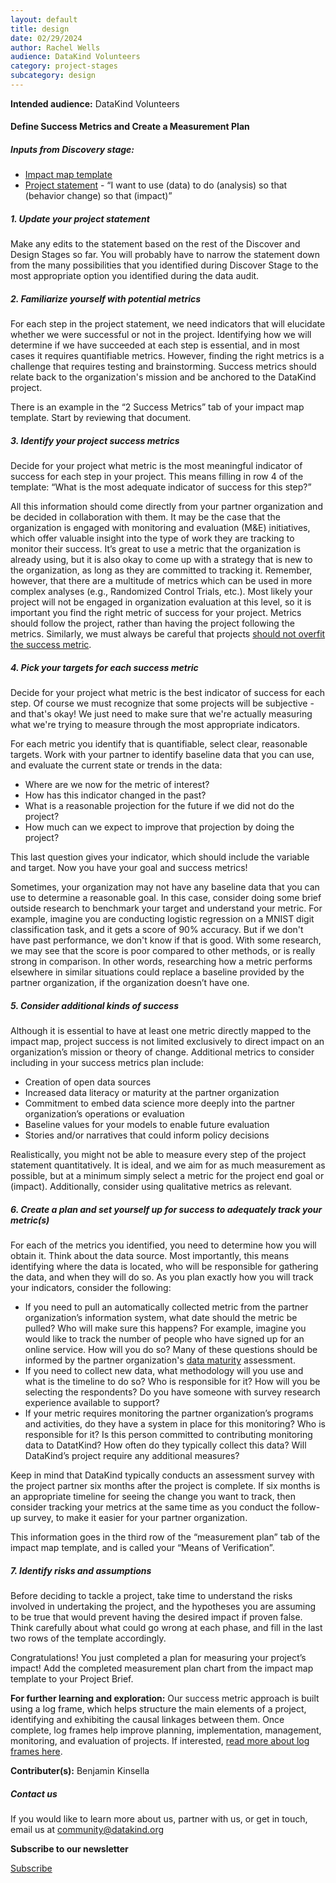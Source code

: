 ```yaml
---
layout: default
title: design
date: 02/29/2024
author: Rachel Wells
audience: DataKind Volunteers
category: project-stages
subcategory: design
---
```





**Intended audience:**
DataKind Volunteers






#### Define Success Metrics and Create a Measurement Plan


##### Inputs from Discovery stage:


* [Impact map template](https://docs.google.com/spreadsheets/d/1i4Iplet0YFJ12SkH1SRQwN9ZMjcZniYxUiWQ2ReFfhg/edit?usp=sharing)
* [Project statement](https://playbook.datakind.org/playbook/articles/17) \- “I want to use (data) to do (analysis) so that (behavior change) so that (impact)”


##### 1\. Update your project statement


Make any edits to the statement based on the rest of the Discover and Design Stages so far. You will probably have to narrow the statement down from the many possibilities that you identified during Discover Stage to the most appropriate option you identified during the data audit. 


##### 2\. Familiarize yourself with potential metrics


For each step in the project statement, we need indicators that will elucidate whether we were successful or not in the project. Identifying how we will determine if we have succeeded at each step is essential, and in most cases it requires quantifiable metrics. However, finding the right metrics is a challenge that requires testing and brainstorming. Success metrics should relate back to the organization's mission and be anchored to the DataKind project.


There is an example in the “2 Success Metrics” tab of your impact map template. Start by reviewing that document.


##### 3\. Identify your project success metrics


Decide for your project what metric is the most meaningful indicator of success for each step in your project. This means filling in row 4 of the template: “What is the most adequate indicator of success for this step?”


All this information should come directly from your partner organization and be decided in collaboration with them. It may be the case that the organization is engaged with monitoring and evaluation (M\&E) initiatives, which offer valuable insight into the type of work they are tracking to monitor their success. It’s great to use a metric that the organization is already using, but it is also okay to come up with a strategy that is new to the organization, as long as they are committed to tracking it. Remember, however, that there are a multitude of metrics which can be used in more complex analyses (e.g., Randomized Control Trials, etc.). Most likely your project will not be engaged in organization evaluation at this level, so it is important you find the right metric of success for your project. Metrics should follow the project, rather than having the project following the metrics. Similarly, we must always be careful that projects [should not overfit the success metric](https://hbr.org/2019/09/dont-let-metrics-undermine-your-business).


##### 4\. Pick your targets for each success metric


Decide for your project what metric is the best indicator of success for each step. Of course we must recognize that some projects will be subjective \- and that's okay! We just need to make sure that we're actually measuring what we're trying to measure through the most appropriate indicators.


For each metric you identify that is quantifiable, select clear, reasonable targets. Work with your partner to identify baseline data that you can use, and evaluate the current state or trends in the data: 


* Where are we now for the metric of interest?
* How has this indicator changed in the past?
* What is a reasonable projection for the future if we did not do the project?
* How much can we expect to improve that projection by doing the project?


This last question gives your indicator, which should include the variable and target. Now you have your goal and success metrics!


Sometimes, your organization may not have any baseline data that you can use to determine a reasonable goal. In this case, consider doing some brief outside research to benchmark your target and understand your metric. For example, imagine you are conducting logistic regression on a MNIST digit classification task, and it gets a score of 90% accuracy. But if we don't have past performance, we don't know if that is good. With some research, we may see that the score is poor compared to other methods, or is really strong in comparison. In other words, researching how a metric performs elsewhere in similar situations could replace a baseline provided by the partner organization, if the organization doesn’t have one.


##### 5\. Consider additional kinds of success


Although it is essential to have at least one metric directly mapped to the impact map, project success is not limited exclusively to direct impact on an organization’s mission or theory of change. Additional metrics to consider including in your success metrics plan include:


* Creation of open data sources
* Increased data literacy or maturity at the partner organization
* Commitment to embed data science more deeply into the partner organization’s operations or evaluation
* Baseline values for your models to enable future evaluation
* Stories and/or narratives that could inform policy decisions


Realistically, you might not be able to measure every step of the project statement quantitatively. It is ideal, and we aim for as much measurement as possible, but at a minimum simply select a metric for the project end goal or (impact). Additionally, consider using qualitative metrics as relevant. 


##### 6\. Create a plan and set yourself up for success to adequately track your metric(s)


For each of the metrics you identified, you need to determine how you will obtain it. Think about the data source. Most importantly, this means identifying where the data is located, who will be responsible for gathering the data, and when they will do so. As you plan exactly how you will track your indicators, consider the following:


* If you need to pull an automatically collected metric from the partner organization’s information system, what date should the metric be pulled? Who will make sure this happens? For example, imagine you would like to track the number of people who have signed up for an online service. How will you do so? Many of these questions should be informed by the partner organization's  [data maturity](https://playbook.datakind.org/playbook/articles/24/data-maturity-assessment) assessment.
* If you need to collect new data, what methodology will you use and what is the timeline to do so? Who is responsible for it? How will you be selecting the respondents? Do you have someone with survey research experience available to support?
* If your metric requires monitoring the partner organization’s programs and activities, do they have a system in place for this monitoring? Who is responsible for it? Is this person committed to contributing monitoring data to DatatKind? How often do they typically collect this data? Will DataKind’s project require any additional measures?


Keep in mind that DataKind typically conducts an assessment survey with the project partner six months after the project is complete. If six months is an appropriate timeline for seeing the change you want to track, then consider tracking your metrics at the same time as you conduct the follow\-up survey, to make it easier for your partner organization.


This information goes in the third row of the “measurement plan” tab of the impact map template, and is called your “Means of Verification”. 


##### 7\. Identify risks and assumptions


Before deciding to tackle a project, take time to understand the risks involved in undertaking the project, and the hypotheses you are assuming to be true that would prevent having the desired impact if proven false. Think carefully about what could go wrong at each phase, and fill in the last two rows of the template accordingly.


Congratulations! You just completed a plan for measuring your project’s impact! Add the completed measurement plan chart from the impact map template to your Project Brief.


**For further learning and exploration:** Our success metric approach is built using a log frame, which helps structure the main elements of a project, identifying and exhibiting the causal linkages between them. Once complete, log frames help improve planning, implementation, management, monitoring, and evaluation of projects. If interested, [read more about log frames here](https://www.unodc.org/documents/human-trafficking/Toolkit-files/08-58296_tool_10-3.pdf).


 **Contributer(s):** Benjamin Kinsella







##### Contact us


If you would like to learn more about us, partner with us, or get in touch, email us at community@datakind.org



 
**Subscribe to our newsletter**
  

[Subscribe](https://www.datakind.org/subscribe/)



